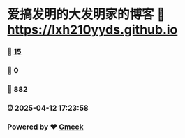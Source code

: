 # 爱搞发明的大发明家的博客 :link: https://lxh210yyds.github.io 
### :page_facing_up: [15](https://lxh210yyds.github.io/tag.html) 
### :speech_balloon: 0 
### :hibiscus: 882 
### :alarm_clock: 2025-04-12 17:23:58 
### Powered by :heart: [Gmeek](https://github.com/Meekdai/Gmeek)
